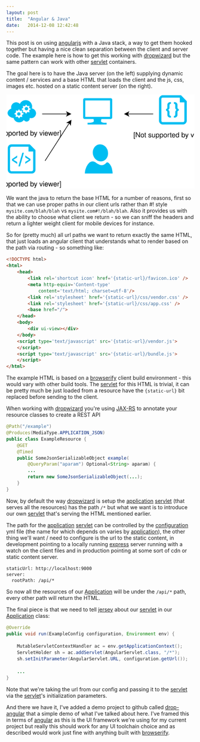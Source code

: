 ```yaml
---
layout: post
title:  "Angular & Java"
date:   2014-12-08 12:42:48
---
```


This post is on using [angularjs][1] with a Java stack, a way to get them hooked together but having a nice clean separation between the client and server code. The example here is how to get this working with [dropwizard][2] but the same pattern can work with other [servlet][4] containers.

The goal here is to have the Java server (on the left) supplying dynamic content / services and a base HTML that loads the client and the js, css, images etc. hosted on a static content server (on the right).

![Dynamic vs Static](/images/dynamic-vs-static.svg)

We want the java to return the base HTML for a number of reasons, first so that we can use proper paths in our client urls rather than #! style `mysite.com/blah/blah` vs `mysite.com#!/blah/blah`. Also it provides us with the ability to choose what client we return - so we can sniff the headers and return a lighter weight client for mobile devices for instance.

So for (pretty much) all url paths we want to return exactly the same HTML, that just loads an angular client that understands what to render based on the path via routing - so something like:

```html
<!DOCTYPE html>
<html>
	<head>
		<link rel='shortcut icon' href='{static-url}/favicon.ico' />
		<meta http-equiv='Content-type' 
			content='text/html; charset=utf-8'/>		
		<link rel='stylesheet' href='{static-url}/css/vendor.css' />
		<link rel='stylesheet' href='{static-url}/css/app.css' />
		<base href="/">
	</head>
	<body>
		<div ui-view></div>
	</body>
	<script type='text/javascript' src='{static-url}/vendor.js'>
	</script>
	<script type='text/javascript' src='{static-url}/bundle.js'>
	</script>
</html>
```

The example HTML is based on a [browserify][10] client build environment - this would vary with other build tools. The [servlet][4] for this HTML is trivial, it can be pretty much be just loaded from a resource have the `{static-url}` bit replaced before sending to the client. 

When working with [dropwizard][2] you're using [JAX-RS][3] to annotate your resource classes to create a REST API 

```java
@Path("/example")
@Produces(MediaType.APPLICATION_JSON)
public class ExampleResource {
    @GET
    @Timed
    public SomeJsonSerializableObject example(
    	@QueryParam("aparam") Optional<String> aparam) {
    	...
        return new SomeJsonSerializableObject(...);
    }
}
```

Now, by default the way [dropwizard][2] is setup the [application][8] [servlet][4] (that serves all the resources) has the path `/*` but what we want is to introduce our own [servlet][4] that's serving the HTML mentioned earlier.

The path for the [application][8] [servlet][4] can be controlled by the [configuration][5] yml file (the name for which depends on varies by [application][8]), the other thing we'll want / need to configure is the url to the static content, in development pointing to a locally running [express][6] server running with a watch on the client files and in production pointing at some sort of cdn or static content server.

```
staticUrl: http://localhost:9000
server:
  rootPath: /api/*
```

So now all the resources of our [Application][8] will be under the `/api/*` path, every other path will return the HTML. 

The final piece is that we need to tell [jersey][7] about our [servlet][4] in our [Application][8] class:

```java
@Override
public void run(ExampleConfig configuration, Environment env) {

	MutableServletContextHandler ac = env.getApplicationContext();
	ServletHolder sh = ac.addServlet(AngularServlet.class, "/*");
    sh.setInitParameter(AngularServlet.URL, configuration.getUrl());
	
	...    	
}
```

Note that we're taking the url from our config and passing it to the [servlet][4] via the [servlet][4]'s initialization parameters.

And there we have it, I've added a demo project to github called [drop-angular][9] that a simple demo of what I've talked about here. I've framed this in terms of [angular][1] as this is the UI framework we're using for my current project but really this should work for any UI toolchain choice and as described would work just fine with anything built with [browserify][10].

[1]:https://angularjs.org
[2]:http://dropwizard.io
[3]:https://jax-rs-spec.java.net
[4]:https://docs.oracle.com/javaee/6/api/javax/servlet/package-summary.html 
[5]:https://dropwizard.github.io/dropwizard/manual/configuration.html
[6]:http://expressjs.com
[7]:https://jersey.java.net
[8]:http://dropwizard.io/manual/core.html#application
[9]:https://github.com/thaggie/drop-angular
[10]:http://browserify.org